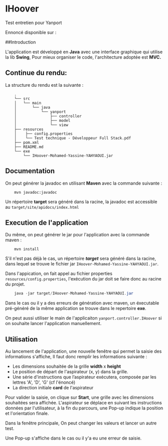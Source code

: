 # IHoover
Test entretien pour Yanport

Ennoncé disponible sur : 

##Introduction

L'application est développé en <b>Java</b> avec une interface graphique qui utilise la lib <b>Swing</b>, 
Pour mieux organiser le code, l'architecture adoptée est <b>MVC.</b>

## Continue du rendu:

La structure du rendu est la suivante :
```
    .
    └── src
    │   └── main
    │       └── java
    │           └── yanport
    │               ├── controller
    │               ├── model
    │               └── view
    ├── resources
    │    ├── config.properties
    │    └── Test technique - Développeur Full Stack.pdf
    ├── pom.xml
    ├── README.md
    └── exe
        └── IHoover-Mohamed-Yassine-YAHYAOUI.jar

```

## Documentation

On peut générer la javadoc en utilisant <b>Maven</b> avec la commande suivante :
```
    mvn javadoc:javadoc
```
Un répertoire **target** sera généré dans la racine, la javadoc est accessible au ```target/site/apidocs/index.html``` 

## Execution de l'application

Du même, on peut générer le jar pour l'application avec la commande maven : 
```
    mvn install
```
S'il n'est pas déjà le cas, un répertoire ***target*** sera généré dans la racine, dans lequel se trouve le fichier jar ```IHoover-Mohamed-Yassine-YAHYAOUI.jar```.

Dans l'appication, on fait appel au fichier properties ```resources/config.properties```, l'exécution du jar doit se faire donc au racine du projet.
```java
    java -jar target/IHoover-Mohamed-Yassine-YAHYAOUI.jar
```
Dans le cas ou il y a des erreurs de génération avec maven, un éxecutable pré-généré de la même application se trouve dans le repertoire **exe**.

On peut aussi utiliser le main de l'applicaiton ```yanport.controller.IHoover``` si on souhaite lancer l'application manuellement. 

## Utilisation 

Au lancement de l'application, une nouvelle fenêtre qui permet la saisie des informations s'affiche, Il faut donc remplir
les informations suivante :
* Les dimensions souhaitée de la grille **width** x **height**
* Le position de départ de l'aspirateur (x, y) dans la grille.
* Une série d'instructions que l’aspirateur exécutera, composée par les lettres 'A', 'D', 'G' (cf l'énoncé)
* La direction initiale **card** de l'aspirateur

Pour valider la saisie, on clique sur **Start**, une grille avec les dimensions souhaitées sera affichée.
L'aspirateur se déplace en suivant les instructions données par l'utilisateur, à la fin du parcours, une Pop-up indique la position et l'orientation finale. 

Dans la fenêtre principale, On peut changer les valeurs et lancer un autre test.

Une Pop-up s'affiche dans le cas ou il y'a eu une erreur de saisie.